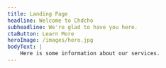 ```yaml
---
title: Landing Page
headline: Welcome to Chdcho
subheadline: We're glad to have you here.
ctaButton: Learn More
heroImage: /images/hero.jpg
bodyText: |
    Here is some information about our services.
---
```

